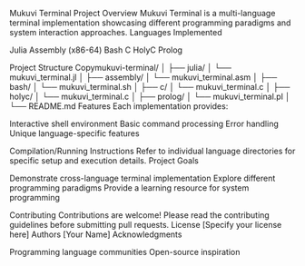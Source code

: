 Mukuvi Terminal Project
Overview
Mukuvi Terminal is a multi-language terminal implementation showcasing different programming paradigms and system interaction approaches.
Languages Implemented

Julia
Assembly (x86-64)
Bash
C
HolyC
Prolog

Project Structure
Copymukuvi-terminal/
│
├── julia/
│   └── mukuvi_terminal.jl
│
├── assembly/
│   └── mukuvi_terminal.asm
│
├── bash/
│   └── mukuvi_terminal.sh
│
├── c/
│   └── mukuvi_terminal.c
│
├── holyc/
│   └── mukuvi_terminal.c
│
├── prolog/
│   └── mukuvi_terminal.pl
│
└── README.md
Features
Each implementation provides:

Interactive shell environment
Basic command processing
Error handling
Unique language-specific features

Compilation/Running Instructions
Refer to individual language directories for specific setup and execution details.
Project Goals

Demonstrate cross-language terminal implementation
Explore different programming paradigms
Provide a learning resource for system programming

Contributing
Contributions are welcome! Please read the contributing guidelines before submitting pull requests.
License
[Specify your license here]
Authors
[Your Name]
Acknowledgments

Programming language communities
Open-source inspiration